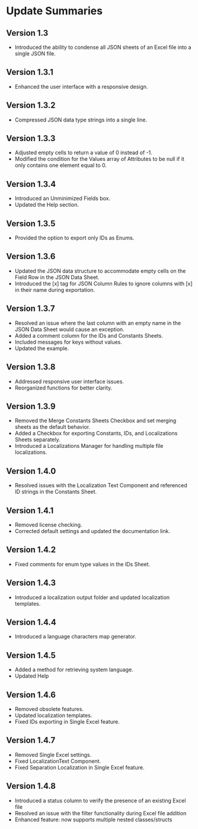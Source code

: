 # Update Summaries

## Version 1.3
- Introduced the ability to condense all JSON sheets of an Excel file into a single JSON file.

## Version 1.3.1
- Enhanced the user interface with a responsive design.

## Version 1.3.2
- Compressed JSON data type strings into a single line.

## Version 1.3.3
- Adjusted empty cells to return a value of 0 instead of -1.
- Modified the condition for the Values array of Attributes to be null if it only contains one element equal to 0.

## Version 1.3.4
- Introduced an Unminimized Fields box.
- Updated the Help section.

## Version 1.3.5
- Provided the option to export only IDs as Enums.

## Version 1.3.6
- Updated the JSON data structure to accommodate empty cells on the Field Row in the JSON Data Sheet.
- Introduced the [x] tag for JSON Column Rules to ignore columns with [x] in their name during exportation.

## Version 1.3.7
- Resolved an issue where the last column with an empty name in the JSON Data Sheet would cause an exception.
- Added a comment column for the IDs and Constants Sheets.
- Included messages for keys without values.
- Updated the example.

## Version 1.3.8
- Addressed responsive user interface issues.
- Reorganized functions for better clarity.

## Version 1.3.9
- Removed the Merge Constants Sheets Checkbox and set merging sheets as the default behavior.
- Added a Checkbox for exporting Constants, IDs, and Localizations Sheets separately.
- Introduced a Localizations Manager for handling multiple file localizations.

## Version 1.4.0
- Resolved issues with the Localization Text Component and referenced ID strings in the Constants Sheet.

## Version 1.4.1
- Removed license checking.
- Corrected default settings and updated the documentation link.

## Version 1.4.2
- Fixed comments for enum type values in the IDs Sheet.

## Version 1.4.3
- Introduced a localization output folder and updated localization templates.

## Version 1.4.4
- Introduced a language characters map generator.

## Version 1.4.5
- Added a method for retrieving system language.
- Updated Help

## Version 1.4.6
- Removed obsolete features.
- Updated localization templates.
- Fixed IDs exporting in Single Excel feature.

## Version 1.4.7
- Removed Single Excel settings.
- Fixed LocalizationText Component.
- Fixed Separation Localization in Single Excel feature.

## Version 1.4.8
- Introduced a status column to verify the presence of an existing Excel file
- Resolved an issue with the filter functionality during Excel file addition
- Enhanced feature: now supports multiple nested classes/structs